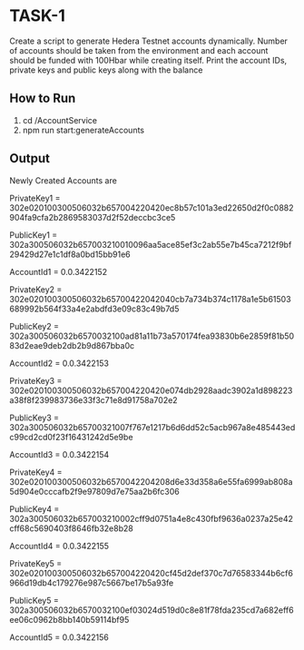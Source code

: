 # TASK-1

Create a script to generate  Hedera Testnet accounts dynamically. Number of accounts should be taken from the environment and each account should be funded with 100Hbar while creating itself. Print the account IDs, private keys and public keys along with the balance

## How to Run
1. cd /AccountService
2. npm run start:generateAccounts 

## Output

Newly Created Accounts are

PrivateKey1 = 302e020100300506032b657004220420ec8b57c101a3ed22650d2f0c0882904fa9cfa2b2869583037d2f52deccbc3ce5

PublicKey1 = 302a300506032b657003210010096aa5ace85ef3c2ab55e7b45ca7212f9bf29429d27e1c1df8a0bd15bb91e6

AccountId1 = 0.0.3422152


PrivateKey2 = 302e020100300506032b65700422042040cb7a734b374c1178a1e5b61503689992b564f33a4e2abdfd3e09c83c49b7d5

PublicKey2 = 302a300506032b6570032100ad81a11b73a570174fea93830b6e2859f81b5083d2eae9deb2db2b9d867bba0c

AccountId2 = 0.0.3422153


PrivateKey3 = 302e020100300506032b657004220420e074db2928aadc3902a1d898223a38f8f239983736e33f3c71e8d91758a702e2

PublicKey3 = 302a300506032b65700321007f767e1217b6d6dd52c5acb967a8e485443edc99cd2cd0f23f16431242d5e9be

AccountId3 = 0.0.3422154


PrivateKey4 = 302e020100300506032b6570042204208d6e33d358a6e55fa6999ab808a5d904e0cccafb2f9e97809d7e75aa2b6fc306

PublicKey4 = 302a300506032b657003210002cff9d0751a4e8c430fbf9636a0237a25e42cff68c5690403f8646fb32e8b28

AccountId4 = 0.0.3422155


PrivateKey5 = 302e020100300506032b657004220420cf45d2def370c7d76583344b6cf6966d19db4c179276e987c5667be17b5a93fe

PublicKey5 = 302a300506032b6570032100ef03024d519d0c8e81f78fda235cd7a682eff6ee06c0962b8bb140b59114bf95

AccountId5 = 0.0.3422156


